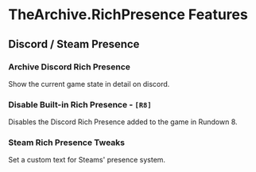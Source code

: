# TheArchive.RichPresence Features

## Discord / Steam Presence

### Archive Discord Rich Presence

Show the current game state in detail on discord.

### Disable Built-in Rich Presence - `[R8]`

Disables the Discord Rich Presence added to the game in Rundown 8.

### Steam Rich Presence Tweaks

Set a custom text for Steams' presence system.

